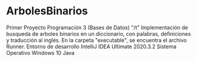 # ArbolesBinarios
Primer Proyecto Programación 3 (Bases de Datos) "/t"
Implementación de busqueda de arboles binarios en un diccionario, con palabras, definiciones y traducción al inglés.
En la carpeta "executable", se encuentra el archivo Runner.
Entorno de desarrollo IntelliJ IDEA Ultimate 2020.3.2
Sistema Operativo Windows 10
Java
